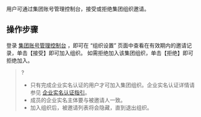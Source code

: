 用户可通过集团账号管理控制台，接受或拒绝集团组织邀请。

## 操作步骤
登录 [集团账号管理控制台](https://console.cloud.tencent.com/organization) ，即可在 “组织设置” 页面中查看在有效期内的邀请记录，单击【接受】即可加入组织。
如需拒绝加入该集团组织，单击【拒绝】即可拒绝加入。
>?
> - 只有完成企业实名认证的用户才可加入集团组织。企业实名认证详情请参见 [企业实名认证指引](https://cloud.tencent.com/document/product/378/10496)。
>- 成员的企业实名主体要与被邀请人一致。
>- 加入组织后，被邀请列表将会隐藏，直到退出组织。
>
